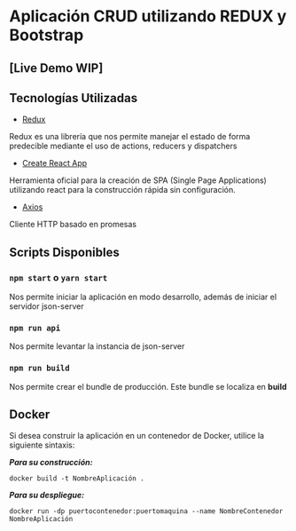 # Aplicación CRUD utilizando REDUX y Bootstrap

## [Live Demo WIP]

## Tecnologías Utilizadas

- [Redux](https://es.redux.js.org/)

Redux es una librería que nos permite manejar el estado de forma predecible mediante el uso de actions, reducers y dispatchers

- [Create React App](https://create-react-app.dev/docs/getting-started/)

Herramienta oficial para la creación de SPA (Single Page Applications) utilizando react para la construcción rápida sin configuración.

- [Axios](https://github.com/axios/axios)

Cliente HTTP basado en promesas

## Scripts Disponibles

### `npm start` o `yarn start`

Nos permite iniciar la aplicación en modo desarrollo, además de iniciar el servidor json-server

### `npm run api`

Nos permite levantar la instancia de json-server

### `npm run build`

Nos permite crear el bundle de producción. Este bundle se localiza en **build**

## Docker

Si desea construir la aplicación en un contenedor de Docker, utilice la siguiente sintaxis:

***Para su construcción:***

```docker
docker build -t NombreAplicación .
```

***Para su despliegue:***

```docker
docker run -dp puertocontenedor:puertomaquina --name NombreContenedor NombreAplicación
```
